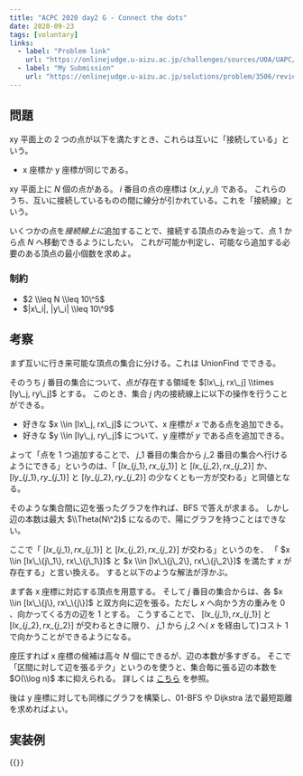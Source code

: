 ```yaml
---
title: "ACPC 2020 day2 G - Connect the dots"
date: 2020-09-23
tags: [voluntary]
links:
  - label: "Problem link"
    url: "https://onlinejudge.u-aizu.ac.jp/challenges/sources/UOA/UAPC/3506"
  - label: "My Submission"
    url: "https://onlinejudge.u-aizu.ac.jp/solutions/problem/3506/review/4866106/misteer/C++17"
---
```


## 問題

xy 平面上の 2 つの点が以下を満たすとき、これらは互いに「接続している」という。

- x 座標か y 座標が同じである。

xy 平面上に $N$ 個の点がある。 $i$ 番目の点の座標は $(x\_i, y\_i)$ である。
これらのうち、互いに接続しているものの間に線分が引かれている。これを「接続線」という。

いくつかの点を*接続線上に*追加することで、接続する頂点のみを辿って、点 $1$ から点 $N$ へ移動できるようにしたい。
これが可能か判定し、可能なら追加する必要のある頂点の最小個数を求めよ。

### 制約

- $2 \\leq N \\leq 10\^5$
- $|x\_i|, |y\_i| \\leq 10\^9$

## 考察

まず互いに行き来可能な頂点の集合に分ける。これは UnionFind でできる。

そのうち $j$ 番目の集合について、点が存在する領域を $[lx\_j, rx\_j] \\times [ly\_j, ry\_j]$ とする。
このとき、集合 $j$ 内の接続線上に以下の操作を行うことができる。

- 好きな $x \\in [lx\_j, rx\_j]$ について、x 座標が $x$ である点を追加できる。
- 好きな $y \\in [ly\_j, ry\_j]$ について、y 座標が $y$ である点を追加できる。

よって「点を 1 つ追加することで、 $j\_1$ 番目の集合から $j\_2$ 番目の集合へ行けるようにできる」というのは、「 $[lx\_\{j\_1\}, rx\_\{j\_1\}]$ と $[lx\_\{j\_2\}, rx\_\{j\_2\}]$ か、 $[ly\_\{j\_1\}, ry\_\{j\_1\}]$ と $[ly\_\{j\_2\}, ry\_\{j\_2\}]$ の少なくとも一方が交わる」と同値となる。

そのような集合間に辺を張ったグラフを作れば、BFS で答えが求まる。
しかし辺の本数は最大 $\\Theta(N\^2)$ になるので、陽にグラフを持つことはできない。

ここで「 $[lx\_\{j\_1\}, rx\_\{j\_1\}]$ と $[lx\_\{j\_2\}, rx\_\{j\_2\}]$ が交わる」というのを、
「 $x \\in [lx\_\{j\_1\}, rx\_\{j\_1\}]$ と $x \\in [lx\_\{j\_2\}, rx\_\{j\_2\}]$ を満たす $x$ が存在する」と言い換える。
すると以下のような解法が浮かぶ。

まず各 x 座標に対応する頂点を用意する。
そして $j$ 番目の集合からは、各 $x \\in [lx\_\{j\}, rx\_\{j\}]$ と双方向に辺を張る。ただし $x$ へ向かう方の重みを $0$ 、向かってくる方の辺を $1$ とする。
こうすることで、 $[lx\_\{j\_1\}, rx\_\{j\_1\}]$ と $[lx\_\{j\_2\}, rx\_\{j\_2\}]$ が交わるときに限り、 $j\_1$ から $j\_2$ へ( $x$ を経由して)コスト 1 で向かうことができるようになる。

座圧すれば x 座標の候補は高々 $N$ 個にできるが、辺の本数が多すぎる。
そこで「区間に対して辺を張るテク」というのを使うと、集合毎に張る辺の本数を $O(\\log n)$ 本に抑えられる。
詳しくは [こちら](https://lorent-kyopro.hatenablog.com/entry/2020/07/24/170656) を参照。

後は y 座標に対しても同様にグラフを構築し、01-BFS や Dijkstra 法で最短距離を求めればよい。

## 実装例

{{<code file="0.cpp" language="cpp">}}
